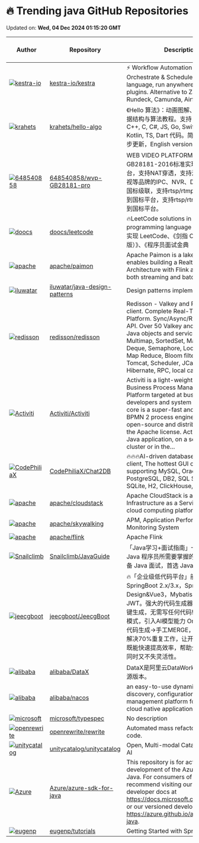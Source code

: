 # 🔥 Trending java GitHub Repositories

Updated on: **Wed, 04 Dec 2024 01:15:20 GMT**

| Author | Repository | Description | Language | ⭐ Total Stars | 🌟 Stars Today |
|--------|------------|-------------|----------|----------------|----------------|
| [![kestra-io](https://avatars.githubusercontent.com/u/2064609?s=40&v=4)](https://github.com/kestra-io) | [kestra-io/kestra](https://github.com/kestra-io/kestra) | ⚡ Workflow Automation Platform. Orchestrate & Schedule code in any language, run anywhere, 500+ plugins. Alternative to Zapier, Rundeck, Camunda, Airflow... | Java | 14304 | 225 |
| [![krahets](https://avatars.githubusercontent.com/u/26993056?s=40&v=4)](https://github.com/krahets) | [krahets/hello-algo](https://github.com/krahets/hello-algo) | 《Hello 算法》：动画图解、一键运行的数据结构与算法教程。支持 Python, Java, C++, C, C#, JS, Go, Swift, Rust, Ruby, Kotlin, TS, Dart 代码。简体版和繁体版同步更新，English version ongoing | Java | 101544 | 436 |
| [![648540858](https://avatars.githubusercontent.com/u/18274453?s=40&v=4)](https://github.com/648540858) | [648540858/wvp-GB28181-pro](https://github.com/648540858/wvp-GB28181-pro) | WEB VIDEO PLATFORM是一个基于GB28181-2016标准实现的网络视频平台，支持NAT穿透，支持海康、大华、宇视等品牌的IPC、NVR、DVR接入。支持国标级联，支持rtsp/rtmp等视频流转发到国标平台，支持rtsp/rtmp等推流转发到国标平台。 | Java | 5118 | 7 |
| [![doocs](https://avatars.githubusercontent.com/u/21008209?s=40&v=4)](https://github.com/doocs) | [doocs/leetcode](https://github.com/doocs/leetcode) | 🔥LeetCode solutions in any programming language \| 多种编程语言实现 LeetCode、《剑指 Offer（第 2 版）》、《程序员面试金典（第 6 版）》题解 | Java | 31975 | 17 |
| [![apache](https://avatars.githubusercontent.com/u/9601882?s=40&v=4)](https://github.com/apache) | [apache/paimon](https://github.com/apache/paimon) | Apache Paimon is a lake format that enables building a Realtime Lakehouse Architecture with Flink and Spark for both streaming and batch operations. | Java | 2474 | 6 |
| [![iluwatar](https://avatars.githubusercontent.com/u/582346?s=40&v=4)](https://github.com/iluwatar) | [iluwatar/java-design-patterns](https://github.com/iluwatar/java-design-patterns) | Design patterns implemented in Java | Java | 90161 | 24 |
| [![redisson](https://avatars.githubusercontent.com/u/1104661?s=40&v=4)](https://github.com/redisson) | [redisson/redisson](https://github.com/redisson/redisson) | Redisson - Valkey and Redis Java client. Complete Real-Time Data Platform. Sync/Async/RxJava/Reactive API. Over 50 Valkey and Redis based Java objects and services: Set, Multimap, SortedSet, Map, List, Queue, Deque, Semaphore, Lock, AtomicLong, Map Reduce, Bloom filter, Spring, Tomcat, Scheduler, JCache API, Hibernate, RPC, local cache.. | Java | 23406 | 6 |
| [![Activiti](https://avatars.githubusercontent.com/u/642389?s=40&v=4)](https://github.com/Activiti) | [Activiti/Activiti](https://github.com/Activiti/Activiti) | Activiti is a light-weight workflow and Business Process Management (BPM) Platform targeted at business people, developers and system admins. Its core is a super-fast and rock-solid BPMN 2 process engine for Java. It's open-source and distributed under the Apache license. Activiti runs in any Java application, on a server, on a cluster or in the… | Java | 10134 | 3 |
| [![CodePhiliaX](https://avatars.githubusercontent.com/u/86969353?s=40&v=4)](https://github.com/CodePhiliaX) | [CodePhiliaX/Chat2DB](https://github.com/CodePhiliaX/Chat2DB) | 🔥🔥🔥AI-driven database tool and SQL client, The hottest GUI client, supporting MySQL, Oracle, PostgreSQL, DB2, SQL Server, DB2, SQLite, H2, ClickHouse, and more. | Java | 17288 | 65 |
| [![apache](https://avatars.githubusercontent.com/u/95203?s=40&v=4)](https://github.com/apache) | [apache/cloudstack](https://github.com/apache/cloudstack) | Apache CloudStack is an opensource Infrastructure as a Service (IaaS) cloud computing platform | Java | 2122 | 2 |
| [![apache](https://avatars.githubusercontent.com/u/5441976?s=40&v=4)](https://github.com/apache) | [apache/skywalking](https://github.com/apache/skywalking) | APM, Application Performance Monitoring System | Java | 23937 | 4 |
| [![apache](https://avatars.githubusercontent.com/u/5725237?s=40&v=4)](https://github.com/apache) | [apache/flink](https://github.com/apache/flink) | Apache Flink | Java | 24212 | 11 |
| [![Snailclimb](https://avatars.githubusercontent.com/u/29880145?s=40&v=4)](https://github.com/Snailclimb) | [Snailclimb/JavaGuide](https://github.com/Snailclimb/JavaGuide) | 「Java学习+面试指南」一份涵盖大部分 Java 程序员所需要掌握的核心知识。准备 Java 面试，首选 JavaGuide！ | Java | 147165 | 22 |
| [![jeecgboot](https://avatars.githubusercontent.com/u/3162115?s=40&v=4)](https://github.com/jeecgboot) | [jeecgboot/JeecgBoot](https://github.com/jeecgboot/JeecgBoot) | 🔥「企业级低代码平台」前后端分离架构SpringBoot 2.x/3.x，SpringCloud，Ant Design&Vue3，Mybatis，Shiro，JWT。强大的代码生成器让前后端代码一键生成，无需写任何代码! 引领新的开发模式，引入AI模型能力 OnlineCoding->代码生成->手工MERGE，帮助Java项目解决70%重复工作，让开发更关注业务，既能快速提高效率，帮助公司节省成本，同时又不失灵活性。 | Java | 40893 | 22 |
| [![alibaba](https://avatars.githubusercontent.com/u/1905000?s=40&v=4)](https://github.com/alibaba) | [alibaba/DataX](https://github.com/alibaba/DataX) | DataX是阿里云DataWorks数据集成的开源版本。 | Java | 16026 | 6 |
| [![alibaba](https://avatars.githubusercontent.com/u/37170243?s=40&v=4)](https://github.com/alibaba) | [alibaba/nacos](https://github.com/alibaba/nacos) | an easy-to-use dynamic service discovery, configuration and service management platform for building cloud native applications. | Java | 30409 | 8 |
| [![microsoft](https://avatars.githubusercontent.com/u/1031227?s=40&v=4)](https://github.com/microsoft) | [microsoft/typespec](https://github.com/microsoft/typespec) | No description | Java | 4566 | 3 |
| [![openrewrite](https://avatars.githubusercontent.com/u/1697736?s=40&v=4)](https://github.com/openrewrite) | [openrewrite/rewrite](https://github.com/openrewrite/rewrite) | Automated mass refactoring of source code. | Java | 2292 | 1 |
| [![unitycatalog](https://avatars.githubusercontent.com/u/663212?s=40&v=4)](https://github.com/unitycatalog) | [unitycatalog/unitycatalog](https://github.com/unitycatalog/unitycatalog) | Open, Multi-modal Catalog for Data & AI | Java | 2471 | 5 |
| [![Azure](https://avatars.githubusercontent.com/u/53356347?s=40&v=4)](https://github.com/Azure) | [Azure/azure-sdk-for-java](https://github.com/Azure/azure-sdk-for-java) | This repository is for active development of the Azure SDK for Java. For consumers of the SDK we recommend visiting our public developer docs at https://docs.microsoft.com/java/azure/ or our versioned developer docs at https://azure.github.io/azure-sdk-for-java. | Java | 2356 | 0 |
| [![eugenp](https://avatars.githubusercontent.com/u/18684932?s=40&v=4)](https://github.com/eugenp) | [eugenp/tutorials](https://github.com/eugenp/tutorials) | Getting Started with Spring Boot 3: | Java | 36745 | 7 |
